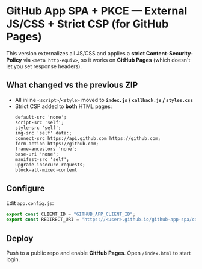 # GitHub App SPA + PKCE — External JS/CSS + Strict CSP (for GitHub Pages)

This version externalizes all JS/CSS and applies a **strict Content-Security-Policy** via `<meta http-equiv>`,
so it works on **GitHub Pages** (which doesn't let you set response headers).

## What changed vs the previous ZIP
- All inline `<script>`/`<style>` moved to **`index.js` / `callback.js` / `styles.css`**
- Strict CSP added to **both** HTML pages:
  ```
  default-src 'none';
  script-src 'self';
  style-src 'self';
  img-src 'self' data:;
  connect-src https://api.github.com https://github.com;
  form-action https://github.com;
  frame-ancestors 'none';
  base-uri 'none';
  manifest-src 'self';
  upgrade-insecure-requests;
  block-all-mixed-content
  ```

## Configure
Edit `app.config.js`:
```js
export const CLIENT_ID = "GITHUB_APP_CLIENT_ID";
export const REDIRECT_URI = "https://<user>.github.io/github-app-spa/callback.html";
```

## Deploy
Push to a public repo and enable **GitHub Pages**. Open `/index.html` to start login.
